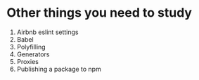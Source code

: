 # Other things you need to study 

1. Airbnb eslint settings 
2. Babel 
3. Polyfilling 
4. Generators 
5. Proxies 
6. Publishing a package to npm 

